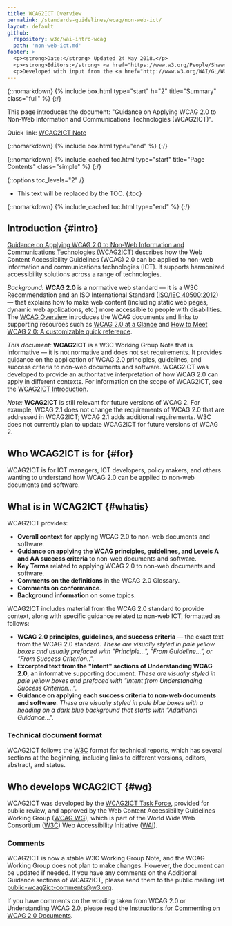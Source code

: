 ```yaml
---
title: WCAG2ICT Overview
permalink: /standards-guidelines/wcag/non-web-ict/
layout: default
github:
  repository: w3c/wai-intro-wcag
  path: 'non-web-ict.md'
footer: >
  <p><strong>Date:</strong> Updated 24 May 2018.</p>
  <p><strong>Editors:</strong> <a href="https://www.w3.org/People/Shawn/">Shawn Lawton Henry</a> and <a href="https://www.w3.org/People/Brewer/">Judy Brewer</a>.</p>
  <p>Developed with input from the <a href="http://www.w3.org/WAI/GL/WCAG2ICT-TF/">WCAG2ICT Task Force</a> and the Education and Outreach Working Group (<a href="https://www.w3.org/WAI/about/groups/eowg/">EOWG</a>).</p>
---
```


{::nomarkdown}
{% include box.html type="start" h="2" title="Summary" class="full" %}
{:/}

This page introduces the document: "Guidance on Applying WCAG 2.0 to Non-Web Information and Communications Technologies (WCAG2ICT)".

Quick link: [WCAG2ICT Note](http://www.w3.org/TR/wcag2ict/)

{::nomarkdown}
{% include box.html type="end" %}
{:/}

{::nomarkdown}
{% include_cached toc.html type="start" title="Page Contents" class="simple" %}
{:/}

{::options toc_levels="2" /}

-   This text will be replaced by the TOC.
{:toc}

{::nomarkdown}
{% include_cached toc.html type="end" %}
{:/}

## Introduction {#intro}

[Guidance on Applying WCAG 2.0 to Non-Web Information and Communications
Technologies (WCAG2ICT)](http://www.w3.org/TR/wcag2ict/) describes how
the Web Content Accessibility Guidelines (WCAG) 2.0 can be applied to
non-web information and communications technologies (ICT). It supports
harmonized accessibility solutions across a range of technologies.

*Background:* **WCAG 2.0** is a normative web standard — it is a W3C
Recommendation and an ISO International Standard ([ISO/IEC
40500:2012](http://www.w3.org/QA/2012/10/wcag_20_is_now_also_isoiec_405.html))
— that explains how to make web content (including static web pages,
dynamic web applications, etc.) more accessible to people with
disabilities. The [WCAG Overview](http://www.w3.org/wai/intro/wcag)
introduces the WCAG documents and links to supporting resources such as
[WCAG 2.0 at a Glance](http://www.w3.org/WAI/WCAG20/glance/) and [How to
Meet WCAG 2.0: A customizable quick
reference](http://www.w3.org/WAI/WCAG20/quickref/).

*This document:* **WCAG2ICT** is a W3C Working Group Note that is
informative — it is not normative and does not set requirements. It
provides guidance on the application of WCAG 2.0 principles, guidelines,
and success criteria to non-web documents and software. WCAG2ICT was
developed to provide an authoritative interpretation of how WCAG 2.0 can
apply in different contexts. For information on the scope of WCAG2ICT,
see the [WCAG2ICT Introduction](http://www.w3.org/TR/wcag2ict/#intro).

*Note:* **WCAG2ICT** is still relevant for future versions of WCAG 2. For example, WCAG 2.1 does not change the requirements of WCAG 2.0 that are addressed in WCAG2ICT; WCAG 2.1 adds additional requirements. W3C does not currently plan to update WCAG2ICT for future versions of WCAG 2.

## Who WCAG2ICT is for {#for}

WCAG2ICT is for ICT managers, ICT developers, policy makers, and others
wanting to understand how WCAG 2.0 can be applied to non-web documents
and software.

## What is in WCAG2ICT {#whatis}

WCAG2ICT provides:

-   **Overall context** for applying WCAG 2.0 to non-web documents and
    software.
-   **Guidance on applying the WCAG principles, guidelines, and Levels A
    and AA success criteria** to non-web documents and software.
-   **Key Terms** related to applying WCAG 2.0 to non-web documents and
    software.
-   **Comments on the definitions** in the WCAG 2.0 Glossary.
-   **Comments on conformance**.
-   **Background information** on some topics.

WCAG2ICT includes material from the WCAG 2.0 standard to provide
context, along with specific guidance related to non-web ICT, formatted
as follows:

-   **WCAG 2.0 principles, guidelines, and success criteria** — the
    exact text from the WCAG 2.0 standard. *These are visually styled in
    pale yellow boxes and usually prefaced with "Principle...", "From
    Guideline...", or "From Success Criterion..".*
-   **Excerpted text from the "Intent" sections of Understanding WCAG
    2.0**, an informative supporting document. *These are visually
    styled in pale yellow boxes and prefaced with "Intent from
    Understanding Success Criterion...".*
-   **Guidance on applying each success criteria to non-web documents
    and software**. *These are visually styled in pale blue boxes with a
    heading on a dark blue background that starts with "Additional
    Guidance...".*

### Technical document format

WCAG2ICT follows the [W3C](http://www.w3.org) format for technical
reports, which has several sections at the beginning, including links to
different versions, editors, abstract, and status.

## Who develops WCAG2ICT {#wg}

WCAG2ICT was developed by the [WCAG2ICT Task
Force](http://www.w3.org/WAI/GL/WCAG2ICT-TF/), provided for public
review, and approved by the Web Content Accessibility Guidelines Working
Group ([WCAG WG](http://www.w3.org/WAI/GL/)), which is part of the World
Wide Web Consortium ([W3C](http://www.w3.org/)) Web Accessibility
Initiative ([WAI](http://www.w3.org/WAI/)).

### Comments

WCAG2ICT is now a stable W3C Working Group Note, and the WCAG Working
Group does not plan to make changes. However, the document can be
updated if needed. If you have any comments on the Additional Guidance
sections of WCAG2ICT, please send them to the public mailing list
<public-wcag2ict-comments@w3.org>.

If you have comments on the wording taken from WCAG 2.0 or Understanding
WCAG 2.0, please read the [Instructions for Commenting on WCAG 2.0
Documents](http://www.w3.org/WAI/WCAG20/comments/).

